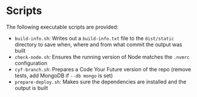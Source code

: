 # Scripts

The following executable scripts are provided:

 - `build-info.sh`: Writes out a `build-info.txt` file to the `dist/static` directory to save when, where and from what commit the output was built
 - `check-node.sh`: Ensures the running version of Node matches the `.nvmrc` configuration
 - `cyf-branch.sh`: Prepares a Code Your Future version of the repo (remove tests, add MongoDB if `--db mongo` is set)
 - `prepare-deploy.sh`: Makes sure the dependencies are installed and the output is built

